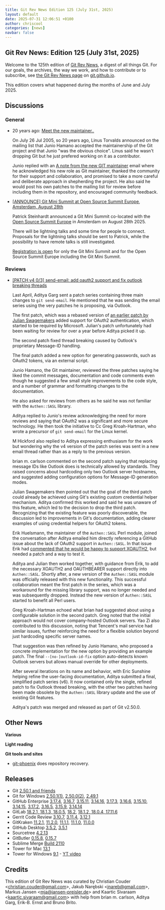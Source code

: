 ```yaml
---
title: Git Rev News Edition 125 (July 31st, 2025)
layout: default
date: 2025-07-31 12:06:51 +0100
author: chriscool
categories: [news]
navbar: false
---
```


## Git Rev News: Edition 125 (July 31st, 2025)

Welcome to the 125th edition of [Git Rev News](https://git.github.io/rev_news/rev_news/),
a digest of all things Git. For our goals, the archives, the way we work, and how to contribute or to
subscribe, see [the Git Rev News page](https://git.github.io/rev_news/rev_news/) on [git.github.io](http://git.github.io).

This edition covers what happened during the months of June and July 2025.

## Discussions


### General

* 20 years ago: [Meet the new maintainer..](https://lore.kernel.org/git/Pine.LNX.4.58.0507262004320.3227@g5.osdl.org/)

  On July 26 Jul 2005, so 20 years ago, Linus Torvalds announced on
  the mailing list that Junio Hamano accepted the maintainership of
  the Git project and that Junio "was the obvious choice". Linus said
  he wasn't dropping Git but he just prefered working on it as a
  contributor.

  Junio replied with an [A note from the new GIT maintainer](https://lore.kernel.org/git/7vmzo8ss2l.fsf@assigned-by-dhcp.cox.net/)
  email where he acknowledged his new role as Git maintainer, thanked
  the community for their support and collaboration, and promised to
  take a more careful and deliberate approach in shepherding the
  project. He also said he would post his own patches to the mailing
  list for review before including them in the repository, and
  encouraged community feedback.

* [[ANNOUNCE] Git Mini Summit at Open Source Summit Europe, Amsterdam, August 28th](https://lore.kernel.org/git/aGwHt9HCd86hVuKh@pks.im/)

  Patrick Steinhardt announced a Git Mini Summit co-located with the
  [Open Source Summit Europe](https://events.linuxfoundation.org/open-source-summit-europe/)
  in Amsterdam on August 28th 2025.

  There will be lightning talks and some time for people to
  connect. Proposals for the lightning talks should be sent to
  Patrick, while the possibility to have remote talks is still
  investigated.

  [Registration is open](https://events.linuxfoundation.org/open-source-summit-europe/features/co-located-events/#git-mini-summit-2025)
  for only the Git Mini Summit and for the Open Source Summit Europe including the Git Mini Summit.


### Reviews

* [[PATCH v4 0/3] send-email: add oauth2 support and fix outlook breaking threads](https://lore.kernel.org/git/PN3PR01MB9597A83D537E3AE96144227EB8BA2@PN3PR01MB9597.INDPRD01.PROD.OUTLOOK.COM/)

  Last April, Aditya Garg sent a patch series containing three main
  changes to `git send-email`. He mentioned that he was sending the
  email series using the very patches he is proposing, via Outlook.

  The first patch, which was a rebased version of
  [an earlier patch by Julian Swagemakers](https://lore.kernel.org/git/20250125190131.48717-1-julian@swagemakers.org/)
  added support for OAuth2 authentication, which started to be
  required by Microsoft. Julian's patch unfortunately had been waiting
  for review for over a year before Aditya picked it up.

  The second patch fixed thread breaking caused by Outlook's
  proprietary Message-ID handling.

  The final patch added a new option for generating passwords, such as
  OAuth2 tokens, via an external script.

  Junio Hamano, the Git maintainer, reviewed the three patches saying
  he liked the commit messages, documentation and code comments even
  though he suggested a few small style improvements to the code
  style, and a number of grammar and formatting changes to the
  documentation.

  He also asked for reviews from others as he said he was not familiar
  with the `Authen::SASL` library.

  Aditya replied to Junio's review acknowledging the need for more
  reviews and saying that OAuth2 was a significant and more secure
  technology. He then took the initiative to Cc Greg Kroah-Hartman,
  who wrote a precursor of `git send-email` for the Linux kernel.

  M Hickford also replied to Aditya expressing enthusiasm for the work
  but wondering why the v4 version of the patch series was sent in a
  new email thread rather than as a reply to the previous version.

  brian m. carlson commented on the second patch saying that replacing
  message IDs like Outlook does is technically allowed by
  standards. They raised concerns about hardcoding only two Outlook
  server hostnames, and suggested adding configuration options for
  Message-ID generation modes.

  Julian Swagemakers then pointed out that the goal of the third patch
  could already be achieved using Git's existing custom credential
  helper mechanism. Aditya confirmed this worked and said he was
  unaware of this feature, which led to the decision to drop the third
  patch. Recognizing that the existing feature was poorly
  discoverable, the discussion led to improvements in Git's
  documentation, adding clearer examples of using credential helpers
  for OAuth2 tokens.

  Erik Huelsmann, the maintainer of the `Authen::SASL` Perl module,
  joined the conversation after Aditya emailed him directly
  referencing a GitHub issue about the lack of OAuth2 support in
  `Authen::SASL`. In that issue Erik had
  [commented that he would be happy to support XOAUTH2](https://github.com/gbarr/perl-authen-sasl/issues/18#issuecomment-2453040190),
  but needed a patch and a way to test it.

  Aditya and Julian then worked together, with guidance from Erik, to
  add the necessary XOAUTH2 and OAUTHBEARER support directly into
  `Authen::SASL`. Shortly after, a new version of the `Authen::SASL`
  module was officially released with this new functionality. This
  successful collaboration meant the first patch in the series, which
  was a workaround for the missing library support, was no longer
  needed and was subsequently dropped. Instead the new version of
  `Authen::SASL` started to benefit all Perl users.

  Greg Kroah-Hartman echoed what brian had suggested about using a
  configurable solution in the second patch. Greg noted that the
  initial approach would not cover company-hosted Outlook servers. Yao
  Zi also contributed to this discussion, noting that Tencent's mail
  service had similar issues, further reinforcing the need for a
  flexible solution beyond just hardcoding specific server names.

  That suggestion was then refined by Junio Hamano, who proposed a
  concrete implementation for the new option by providing an example
  patch. The final `--[no-]outlook-id-fix` option auto-detects known
  Outlook servers but allows manual override for other deployments.

  After several iterations on its name and behavior, with Eric
  Sunshine helping refine the user-facing documentation, Aditya
  submitted a final, simplified patch series (v6). It now contained
  only the single, refined patch to fix Outlook thread breaking, with
  the other two patches having been made obsolete by the
  `Authen::SASL` library update and the use of existing Git features.

  Aditya's patch was merged and released as part of Git v2.50.0.

<!---
### Support
-->

<!---
## Developer Spotlight:
-->

## Other News

__Various__


__Light reading__

<!---
__Easy watching__
-->

__Git tools and sites__

- [git-phoenix](https://github.com/yaitskov/git-phoenix) does repository recovery.

## Releases

+ Git [2.50.1 and friends](https://lore.kernel.org/git/xmqq5xg2wrd1.fsf@gitster.g/)
+ Git for Windows [2.50.1(1)](https://github.com/git-for-windows/git/releases/tag/v2.50.1.windows.1),
[2.50.0(2)](https://github.com/git-for-windows/git/releases/tag/v2.50.0.windows.2),
[2.49.1](https://github.com/git-for-windows/git/releases/tag/v2.49.1.windows.1)
+ GitHub Enterprise [3.17.4](https://docs.github.com/enterprise-server@3.17/admin/release-notes#3.17.4),
[3.16.7](https://docs.github.com/enterprise-server@3.16/admin/release-notes#3.16.7),
[3.15.11](https://docs.github.com/enterprise-server@3.15/admin/release-notes#3.15.11),
[3.14.16](https://docs.github.com/enterprise-server@3.14/admin/release-notes#3.14.16),
[3.17.3](https://docs.github.com/enterprise-server@3.17/admin/release-notes#3.17.3),
[3.16.6](https://docs.github.com/enterprise-server@3.16/admin/release-notes#3.16.6),
[3.15.10](https://docs.github.com/enterprise-server@3.15/admin/release-notes#3.15.10),
[3.14.15](https://docs.github.com/enterprise-server@3.14/admin/release-notes#3.14.15),
[3.17.2](https://docs.github.com/enterprise-server@3.17/admin/release-notes#3.17.2),
[3.16.5](https://docs.github.com/enterprise-server@3.16/admin/release-notes#3.16.5),
[3.15.9](https://docs.github.com/enterprise-server@3.15/admin/release-notes#3.15.9),
[3.14.14](https://docs.github.com/enterprise-server@3.14/admin/release-notes#3.14.14)
+ GitLab [18.2.1, 18.1.3, 18.0.5](https://about.gitlab.com/releases/2025/07/23/patch-release-gitlab-18-2-1-released/),
[18.2](https://about.gitlab.com/releases/2025/07/17/gitlab-18-2-released/),
[18.1.2, 18.0.4, 17.11.6](https://about.gitlab.com/releases/2025/07/09/patch-release-gitlab-18-1-2-released/)
+ Gerrit Code Review [3.10.7](https://www.gerritcodereview.com/3.10.html#3107),
[3.11.4](https://www.gerritcodereview.com/3.11.html#3114),
[3.12.1](https://www.gerritcodereview.com/3.12.html#3121)
+ GitKraken [11.2.1](https://help.gitkraken.com/gitkraken-client/current/),
[11.2.0](https://help.gitkraken.com/gitkraken-client/current/),
[11.1.1](https://help.gitkraken.com/gitkraken-client/current/),
[11.1.0](https://help.gitkraken.com/gitkraken-client/current/),
[11.0.0](https://help.gitkraken.com/gitkraken-client/current/)
+ GitHub Desktop [3.5.2](https://desktop.github.com/release-notes/),
[3.5.1](https://desktop.github.com/release-notes/)
+ Sourcetree [4.2.13](https://product-downloads.atlassian.com/software/sourcetree/ReleaseNotes/Sourcetree_4.2.13.html)
+ GitButler [0.15.8](https://github.com/gitbutlerapp/gitbutler/releases/tag/release/0.15.8),
[0.15.7](https://github.com/gitbutlerapp/gitbutler/releases/tag/release/0.15.7)
+ Sublime Merge [Build 2110](https://www.sublimemerge.com/download)
+ Tower for Mac [13.1](https://www.git-tower.com/release-notes/mac?show_tab=release-notes)
+ Tower for Windows [9.1](https://www.git-tower.com/release-notes/windows?show_tab=release-notes) - [YT video](https://youtu.be/4pNRUz0bNIU)

## Credits

This edition of Git Rev News was curated by
Christian Couder &lt;<christian.couder@gmail.com>&gt;,
Jakub Narębski &lt;<jnareb@gmail.com>&gt;,
Markus Jansen &lt;<mja@jansen-preisler.de>&gt; and
Kaartic Sivaraam &lt;<kaartic.sivaraam@gmail.com>&gt;
with help from brian m. carlson, Aditya Garg,
Erik-B. Ernst and Bruno Brito.
